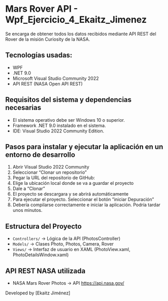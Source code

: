 # Mars Rover API - Wpf_Ejercicio_4_Ekaitz_Jimenez

Se encarga de obtener todos los datos recibidos mediante API REST del Rover de la misión Curiosity de la NASA.

## Tecnologías usadas:

- WPF
- .NET 9.0
- Microsoft Visual Studio Community 2022
- API REST (NASA Open API REST)

## Requisitos del sistema y dependencias necesarias

- El sistema operativo debe ser Windows 10 o superior.
- Framework .NET 9.0 instalado en el sistema.
- IDE: Visual Studio 2022 Community Edition.

## Pasos para instalar y ejecutar la aplicación en un entorno de desarrollo

1. Abrir Visual Studio 2022 Community 
2. Seleccionar “Clonar un repositorio” 
3. Pegar la URL del repositorio de GitHub: 
4. Elige la ubicación local donde se va a guardar el proyecto
5. Dale a “Clonar”
6. El proyecto se descargara y se abrirá automáticamente
7. Para ejecutar el proyecto. Seleccionar el botón ”iniciar Depuración”
8. Debería compilarse correctamente e iniciar la aplicación. Podría tardar unos minutos.

## Estructura del Proyecto
- `Controllers/` → Lógica de la API (PhotosController)
- `Models/` → Clases Photo, Photos, Camera, Rover
- `Views/` → Interfaz de usuario en XAML (PhotoView.xaml, PhotoDetailsWindow.xaml)

## API REST NASA utilizada
- NASA Mars Rover Photos -> API https://api.nasa.gov/


Developed by [Ekaitz Jiménez]

